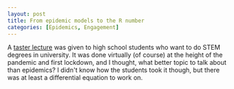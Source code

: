 ```yaml
---
layout: post
title: From epidemic models to the R number
categories: [Epidemics, Engagement]
---
```


A [taster lecture](/slides/stem_taster_20200624.pdf) was given to high school students who want to do STEM degrees in university. It was done virtually (of course) at the height of the pandemic and first lockdown, and I thought,  what better topic to talk about than epidemics? I didn't know how the students took it though, but there was at least a differential equation to work on.

